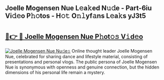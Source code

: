 ## Joelle Mogensen Nue L𝚎a𝚔ed N𝚞𝚍e - Part-6iu Vi𝚍𝚎o P𝚑𝚘tos - H𝚘𝚝 O𝚗𝚕yf𝚊ns L𝚎a𝚔s yJ3t5

# <h2><a href="http://kfdb788.oniu.top/?m=Joelle+Mogensen+Nue">🔗👉 🔴 Joelle Mogensen Nue P𝚑ot𝚘𝚜 V𝚒d𝚎o</a></h2>

[![Joelle Mogensen Nue Nu𝚍e𝚜](https://i.imgur.com/0qMVB7G.gif)](http://kfdb788.oniu.top/?m=Joelle+Mogensen+Nue)
Online thought leader Joelle Mogensen Nue, celebrated for sharing dance and lifestyle material, consisting of presentations and personal vlogs. The public persona of Joelle Mogensen Nue is synonymous with openness and genuine connection, but the hidden dimensions of his personal life remain a mystery.  
